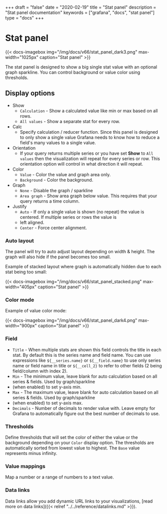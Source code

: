 +++
draft = "false"
date = "2020-02-19"
title = "Stat panel"
description = "Stat panel documentation"
keywords = ["grafana", "docs", "stat panel"]
type = "docs"
+++

# Stat panel

{{< docs-imagebox img="/img/docs/v66/stat_panel_dark3.png" max-width="1025px" caption="Stat panel" >}}

The stat panel is designed to show a big single stat value with an optional graph sparkline. You can control
background or value color using thresholds.

## Display options

* Show
  * `Calculation` - Show a calculated value like min or max based on all rows.
  * `All values` - Show a separate stat for every row.
* Calc
  * Specify calculation / reducer function. Since this panel is designed to only show a single value Grafana needs to
    know how to reduce a field's many values to a single value.
* Orientation
  * If your query returns multiple series or you have set **Show** to `All values` then the visualization will repeat for every series or row. This orientation option will control in what direction it will repeat.
* Color
  * `Value` - Color the value and graph area only.
  * `Background` - Color the background.
* Graph
  * `None` - Disable the graph / sparkline
  * `Area graph` - Show area graph below value. This requires that your query returns a time column.
* Justify
  * `Auto` - If only a single value is shown (no repeat) the value is centered. If multiple series or rows the value is
  * left aligned.
  * `Center` - Force center alignment.


### Auto layout

The panel will try to auto adjust layout depending on width & height. The graph will also hide if the panel becomes
too small.

Example of stacked layout where graph is automatically hidden due to each stat being too small:

{{< docs-imagebox img="/img/docs/v66/stat_panel_stacked.png" max-width="405px" caption="Stat panel" >}}

### Color mode

Example of value color mode:

{{< docs-imagebox img="/img/docs/v66/stat_panel_dark4.png" max-width="900px" caption="Stat panel" >}}

### Field

* `Title` - When multiple stats are shown this field controls the title in each stat. By default this is the series name
 and field name. You can use expressions like `${__series.name}` or `${__field.name}` to use only series name or field
 name in title or `${__cell_2}` to refer to other fields (2 being field/column with index 2).
* `Min` - The minimum value, leave blank for auto calculation based on all series & fields. Used by graph/sparkline
* (when enabled) to set y-axis min.
* `Max` - The maximum value, leave blank for auto calculation based on all series & fields. Used by graph/sparkline
* (when enabled) to set y-axis max.
* `Decimals` - Number of decimals to render value with. Leave empty for Grafana to automatically figure out the best
 number of decimals to use.

### Thresholds

Define thresholds that will set the color of either the value or the background depending on your `Color` display option. The
thresholds are automatically sorted from lowest value to highest. The `Base` value represents minus infinity.


### Value mappings

Map a number or a range of numbers to a text value.

### Data links

Data links allow you add dynamic URL links to your visualizations, [read more on data links]({{< relref "../../reference/datalinks.md" >}}).


